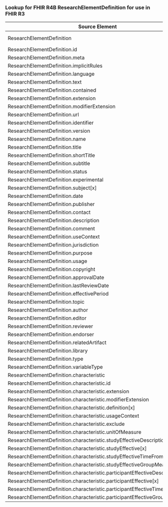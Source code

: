 ### Lookup for FHIR R4B ResearchElementDefinition for use in FHIR R3

| Source Element | Usage | Target |
| -------------- | ----- | ------ |
| ResearchElementDefinition | UseExtension | http://hl7.org/fhir/4.3/StructureDefinition/extension-ResearchElementDefinition |
| ResearchElementDefinition.id | UseExtensionFromAncestor | - |
| ResearchElementDefinition.meta | UseExtensionFromAncestor | - |
| ResearchElementDefinition.implicitRules | UseExtensionFromAncestor | - |
| ResearchElementDefinition.language | UseExtensionFromAncestor | - |
| ResearchElementDefinition.text | UseExtensionFromAncestor | - |
| ResearchElementDefinition.contained | UseExtensionFromAncestor | - |
| ResearchElementDefinition.extension | UseExtensionFromAncestor | - |
| ResearchElementDefinition.modifierExtension | UseExtensionFromAncestor | - |
| ResearchElementDefinition.url | UseExtensionFromAncestor | - |
| ResearchElementDefinition.identifier | UseExtensionFromAncestor | - |
| ResearchElementDefinition.version | UseExtensionFromAncestor | - |
| ResearchElementDefinition.name | UseExtensionFromAncestor | - |
| ResearchElementDefinition.title | UseExtensionFromAncestor | - |
| ResearchElementDefinition.shortTitle | UseExtensionFromAncestor | - |
| ResearchElementDefinition.subtitle | UseExtensionFromAncestor | - |
| ResearchElementDefinition.status | UseExtensionFromAncestor | - |
| ResearchElementDefinition.experimental | UseExtensionFromAncestor | - |
| ResearchElementDefinition.subject[x] | UseExtensionFromAncestor | - |
| ResearchElementDefinition.date | UseExtensionFromAncestor | - |
| ResearchElementDefinition.publisher | UseExtensionFromAncestor | - |
| ResearchElementDefinition.contact | UseExtensionFromAncestor | - |
| ResearchElementDefinition.description | UseExtensionFromAncestor | - |
| ResearchElementDefinition.comment | UseExtensionFromAncestor | - |
| ResearchElementDefinition.useContext | UseExtensionFromAncestor | - |
| ResearchElementDefinition.jurisdiction | UseExtensionFromAncestor | - |
| ResearchElementDefinition.purpose | UseExtensionFromAncestor | - |
| ResearchElementDefinition.usage | UseExtensionFromAncestor | - |
| ResearchElementDefinition.copyright | UseExtensionFromAncestor | - |
| ResearchElementDefinition.approvalDate | UseExtensionFromAncestor | - |
| ResearchElementDefinition.lastReviewDate | UseExtensionFromAncestor | - |
| ResearchElementDefinition.effectivePeriod | UseExtensionFromAncestor | - |
| ResearchElementDefinition.topic | UseExtensionFromAncestor | - |
| ResearchElementDefinition.author | UseExtensionFromAncestor | - |
| ResearchElementDefinition.editor | UseExtensionFromAncestor | - |
| ResearchElementDefinition.reviewer | UseExtensionFromAncestor | - |
| ResearchElementDefinition.endorser | UseExtensionFromAncestor | - |
| ResearchElementDefinition.relatedArtifact | UseExtensionFromAncestor | - |
| ResearchElementDefinition.library | UseExtensionFromAncestor | - |
| ResearchElementDefinition.type | UseExtensionFromAncestor | - |
| ResearchElementDefinition.variableType | UseExtensionFromAncestor | - |
| ResearchElementDefinition.characteristic | UseExtensionFromAncestor | - |
| ResearchElementDefinition.characteristic.id | UseExtensionFromAncestor | - |
| ResearchElementDefinition.characteristic.extension | UseExtensionFromAncestor | - |
| ResearchElementDefinition.characteristic.modifierExtension | UseExtensionFromAncestor | - |
| ResearchElementDefinition.characteristic.definition[x] | UseExtensionFromAncestor | - |
| ResearchElementDefinition.characteristic.usageContext | UseExtensionFromAncestor | - |
| ResearchElementDefinition.characteristic.exclude | UseExtensionFromAncestor | - |
| ResearchElementDefinition.characteristic.unitOfMeasure | UseExtensionFromAncestor | - |
| ResearchElementDefinition.characteristic.studyEffectiveDescription | UseExtensionFromAncestor | - |
| ResearchElementDefinition.characteristic.studyEffective[x] | UseExtensionFromAncestor | - |
| ResearchElementDefinition.characteristic.studyEffectiveTimeFromStart | UseExtensionFromAncestor | - |
| ResearchElementDefinition.characteristic.studyEffectiveGroupMeasure | UseExtensionFromAncestor | - |
| ResearchElementDefinition.characteristic.participantEffectiveDescription | UseExtensionFromAncestor | - |
| ResearchElementDefinition.characteristic.participantEffective[x] | UseExtensionFromAncestor | - |
| ResearchElementDefinition.characteristic.participantEffectiveTimeFromStart | UseExtensionFromAncestor | - |
| ResearchElementDefinition.characteristic.participantEffectiveGroupMeasure | UseExtensionFromAncestor | - |
